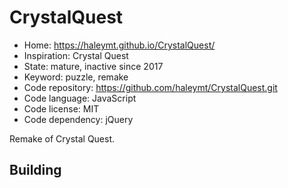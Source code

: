 # CrystalQuest

- Home: https://haleymt.github.io/CrystalQuest/
- Inspiration: Crystal Quest
- State: mature, inactive since 2017
- Keyword: puzzle, remake
- Code repository: https://github.com/haleymt/CrystalQuest.git
- Code language: JavaScript
- Code license: MIT
- Code dependency: jQuery

Remake of Crystal Quest.

## Building

